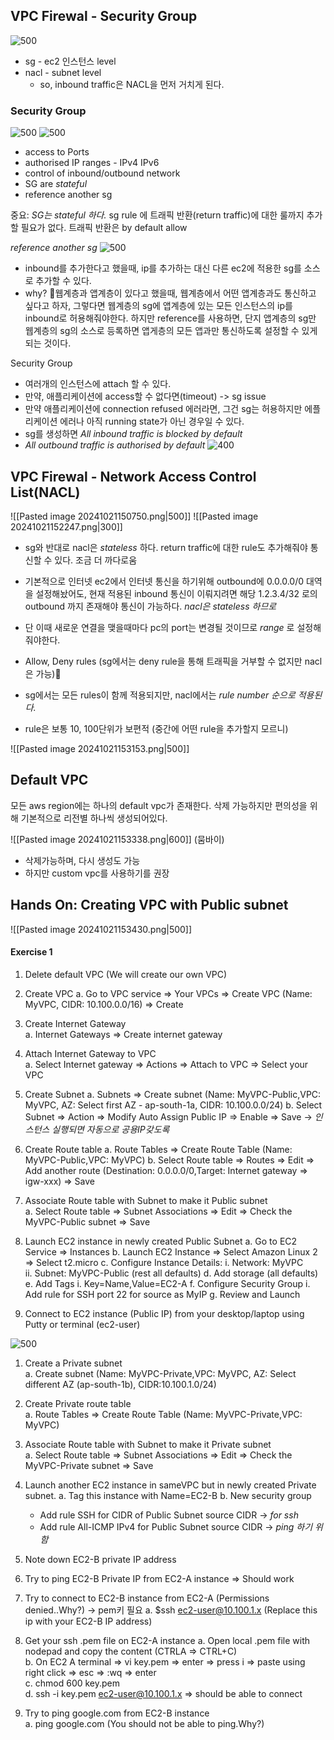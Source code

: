 ## VPC Firewal -  Security Group
![500](Pasted%20image%2020241021103701.png)
- sg - ec2 인스턴스 level
- nacl - subnet level
	- so, inbound traffic은 NACL을 먼저 거치게 된다.

### Security Group
![500](Pasted%20image%2020241021141604.png)
![500](Pasted%20image%2020241021141905.png)

- access to Ports
- authorised IP ranges - IPv4 IPv6
- control of inbound/outbound network
- SG are *stateful*
- reference another sg 

중요: *SG는 stateful 하다.*
sg rule 에 트래픽 반환(return traffic)에 대한 룰까지 추가할 필요가 없다.
트래픽 반환은 by default allow

*reference another sg*
![500](Pasted%20image%2020241021143139.png)
- inbound를 추가한다고 했을때, ip를 추가하는 대신 다른 ec2에 적용한 sg를 소스로 추가할 수 있다.
- why? 웹계층과 앱계층이 있다고 했을때, 웹계층에서 어떤 앱계층과도 통신하고 싶다고 하자,
  그렇다면 웹계층의 sg에 앱계층에 있는 모든 인스턴스의 ip를 inbound로 허용해줘야한다. 하지만 reference를 사용하면, 단지 앱계층의 sg만 웹계층의 sg의 소스로 등록하면 앱게층의 모든 앱과만 통신하도록 설정할 수 있게 되는 것이다.

Security Group
- 여러개의 인스턴스에 attach 할 수 있다.
- 만약, 애플리케이션에 access할 수 없다면(timeout) -> sg issue
- 만약 애플리케이션에 connection refused 에러라면, 그건 sg는 허용하지만 에플리케이션 에러나 아직 running state가 아닌 경우일 수 있다.
- sg를 생성하면 *All inbound traffic is blocked by default*
- *All outbound traffic is authorised by default*
![400](Pasted%20image%2020241021150349.png)


## VPC Firewal - Network Access Control List(NACL)
![[Pasted image 20241021150750.png|500]]
![[Pasted image 20241021152247.png|300]]
- sg와 반대로 nacl은 *stateless* 하다. return traffic에 대한 rule도 추가해줘야 통신할 수 있다. 조금 더 까다로움
-  기본적으로 인터넷 ec2에서 인터넷 통신을 하기위해 outbound에 0.0.0.0/0 대역을 설정해놨어도,
  현재 적용된 inbound 통신이 이뤄지려면 해당 1.2.3.4/32 로의 outbound 까지 존재해야 통신이 가능하다. *nacl은 stateless 하므로*
- 단 이때 새로운 연결을 맺을때마다 pc의 port는 변경될 것이므로 *range* 로 설정해줘야한다.

- Allow, Deny rules (sg에서는 deny rule을 통해 트래픽을 거부할 수 없지만 nacl은 가능)
- sg에서는 모든 rules이 함께 적용되지만, nacl에서는 *rule number 순으로 적용된다.*
- rule은 보통 10, 100단위가 보편적 (중간에 어떤 rule을 추가할지 모르니)

![[Pasted image 20241021153153.png|500]]


## Default VPC
모든 aws region에는 하나의 default vpc가 존재한다.
삭제 가능하지만 편의성을 위해 기본적으로 리전별 하나씩 생성되어있다.

![[Pasted image 20241021153338.png|600]]
(뭄바이)
- 삭제가능하며, 다시 생성도 가능
- 하지만 custom vpc를 사용하기를 권장

## Hands On: Creating VPC with Public subnet

![[Pasted image 20241021153430.png|500]]
#### Exercise 1
1. Delete default VPC (We will create our own VPC)
2. Create VPC
    a. Go to VPC service => Your VPCs => Create VPC (Name: MyVPC, CIDR: 10.100.0.0/16) => Create
3. Create Internet Gateway  
	a. Internet Gateways => Create internet gateway
4. Attach Internet Gateway to VPC  
	a. Select Internet gateway => Actions => Attach to VPC => Select your VPC

5. Create Subnet
	a. Subnets => Create subnet (Name: MyVPC-Public,VPC: MyVPC, AZ: Select first AZ - ap-south-1a, CIDR: 10.100.0.0/24)
	b. Select Subnet => Action => Modify Auto Assign Public IP => Enable => Save
	-> *인스턴스 실행되면 자동으로 공용IP갖도록*
        
6. Create Route table
    a. Route Tables => Create Route Table (Name: MyVPC-Public,VPC: MyVPC)
    b. Select Route table => Routes => Edit => Add another route (Destination: 0.0.0.0/0,Target: Internet
        gateway => igw-xxx) => Save
    
7. Associate Route table with Subnet to make it Public subnet  
	a. Select Route table => Subnet Associations => Edit => Check the MyVPC-Public subnet => Save

8. Launch EC2 instance in newly created Public Subnet
	a. Go to EC2 Service => Instances
	b. Launch EC2 Instance => Select Amazon Linux 2 => Select t2.micro
	c. Configure Instance Details:
	    i. Network: MyVPC  
	    ii. Subnet: MyVPC-Public (rest all defaults)
	d. Add storage (all defaults)
	e. Add Tags
		i. Key=Name,Value=EC2-A 
	f. Configure Security Group
		i. Add rule for SSH port 22 for source as MyIP 
	g. Review and Launch

9. Connect to EC2 instance (Public IP) from your desktop/laptop using Putty or terminal (ec2-user)

![500](Pasted%20image%2020241021155149.png)
1. Create a Private subnet  
	a. Create subnet (Name: MyVPC-Private,VPC: MyVPC, AZ: Select different AZ (ap-south-1b), CIDR:10.100.1.0/24)
	
2. Create Private route table  
	a. Route Tables => Create Route Table (Name: MyVPC-Private,VPC: MyVPC)
	
3. Associate Route table with Subnet to make it Private subnet  
	a. Select Route table => Subnet Associations => Edit => Check the MyVPC-Private subnet => Save

4. Launch another EC2 instance in sameVPC but in newly created Private subnet.
    a. Tag this instance with Name=EC2-B
    b. New security group    
    - Add rule SSH for CIDR of Public Subnet source CIDR -> *for ssh*
    - Add rule All-ICMP IPv4 for Public Subnet source CIDR -> *ping 하기 위함*
            
5. Note down EC2-B private IP address

6. Try to ping EC2-B Private IP from EC2-A instance => Should work
    
7. Try to connect to EC2-B instance from EC2-A (Permissions denied..Why?) -> pem키 필요
	a. $ssh ec2-user@10.100.1.x (Replace this ip with your EC2-B IP address)
	
8. Get your ssh .pem file on EC2-A instance
	a. Open local .pem file with nodepad and copy the content (CTRLA => CTRL+C)  
	b. On EC2 A terminal => vi key.pem => enter => press i => paste using right click => esc => :wq => enter  
	c. chmod 600 key.pem  
	d. ssh -i key.pem ec2-user@10.100.1.x => should be able to connect

6. Try to ping google.com from EC2-B instance  
	a. ping google.com (You should not be able to ping.Why?)